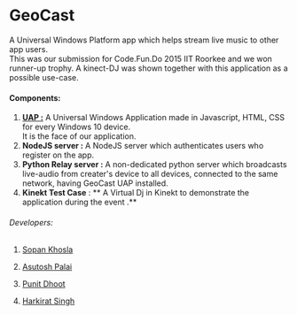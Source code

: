 # GeoCast

A Universal Windows Platform app which helps stream live music to other app users.  
This was our submission for Code.Fun.Do 2015 IIT Roorkee and we won runner-up trophy. 
A kinect-DJ was shown together with this application as a possible use-case. 

#### Components:

1. [**UAP :**](https://github.com/asutoshpalai/GeoCastUWA) A Universal Windows Application made in Javascript, HTML, CSS for every Windows 10 device.  
It is the face of our application.  
2. **NodeJS server :** A NodeJS server which authenticates users who register on the app.  
3. **Python Relay server :** A non-dedicated python server which broadcasts live-audio from creater's device to all devices, connected to the same network, having GeoCast UAP installed. 
4. **Kinekt Test Case** : ** A Virtual Dj in Kinekt to demonstrate the application during the event .**

###### Developers: 
1. [Sopan Khosla](https://github.com/sopu/)

2. [Asutosh Palai](https://github.com/asutoshpalai)

3. [Punit Dhoot](https://github.com/pdhoot)

4. [Harkirat Singh](https://github.com/hkirat)

